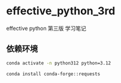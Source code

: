 # effective_python_3rd
effective python 第三版 学习笔记


## 依赖环境

```bash
conda activate -n python312 python=3.12

conda install conda-forge::requests
```